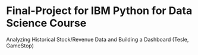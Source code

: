 # Final-Project for IBM Python for Data Science Course
Analyzing Historical Stock/Revenue Data and Building a Dashboard (Tesle, GameStop)
